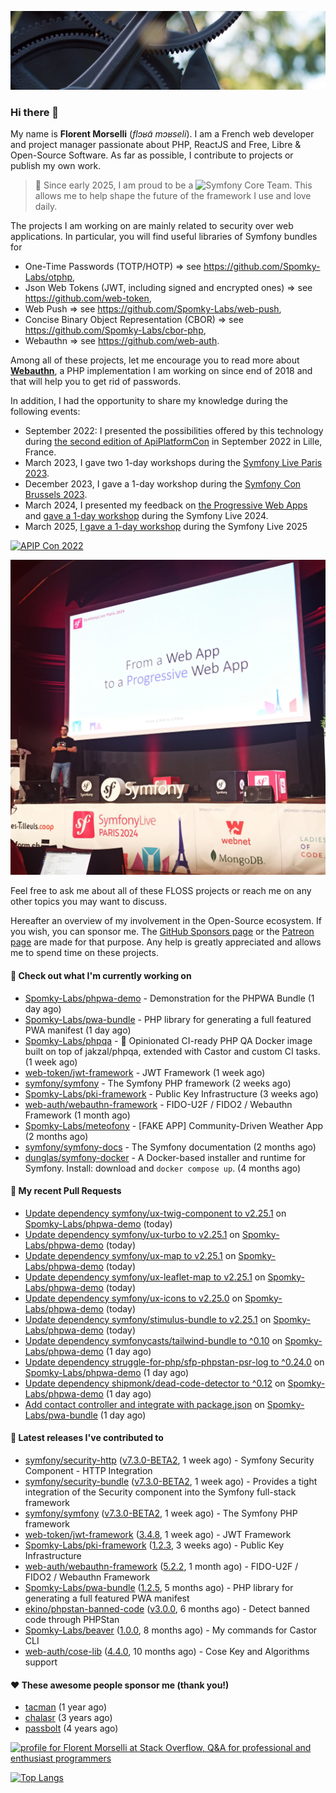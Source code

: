 ![Cover image](1.webp)

### Hi there 👋

My name is **Florent Morselli** (*flɔʁɑ̃ mɔʁseli*). I am a French web developer and project manager passionate about PHP, ReactJS and Free, Libre & Open-Source Software.
As far as possible, I contribute to projects or publish my own work.

> 🧡 Since early 2025, I am proud to be a ![Symfony Core Team](https://img.shields.io/badge/Symfony-Core%20Team-orange?style=flat-square&logo=symfony).
> This allows me to help shape the future of the framework I use and love daily.

The projects I am working on are mainly related to security over web applications. In particular, you will find useful libraries of Symfony bundles for
* One-Time Passwords (TOTP/HOTP) => see https://github.com/Spomky-Labs/otphp,
* Json Web Tokens (JWT, including signed and encrypted ones) => see https://github.com/web-token,
* Web Push => see https://github.com/Spomky-Labs/web-push,
* Concise Binary Object Representation (CBOR) => see https://github.com/Spomky-Labs/cbor-php,
* Webauthn => see https://github.com/web-auth.

Among all of these projects, let me encourage you to read more about [**Webauthn**](https://github.com/web-auth), a PHP implementation I am working on since end of 2018 and that will help you to get rid of passwords.

In addition, I had the opportunity to share my knowledge during the following events:

* September 2022: I presented the possibilities offered by this technology during [the second edition of ApiPlatformCon](https://youtu.be/Y2_0omg1CFk) in September 2022 in Lille, France.
* March 2023, I gave two 1-day workshops during the [Symfony Live Paris 2023](https://live.symfony.com/2023-paris/workshop/maximiser-la-securite-de-vos-applications-avec-le-bundle-security).
* December 2023, I gave a 1-day workshop during the [Symfony Con Brussels 2023](https://live.symfony.com/2023-brussels-con/workshop/road-to-safer-applications).
* March 2024, I presented my feedback on [the Progressive Web Apps](https://live.symfony.com/2024-paris/schedule/de-web-app-a-progressive-web-app) and [gave a 1-day workshop](https://live.symfony.com/2024-paris/workshop#securite-amelioree-et-webauthn-avec-symfony-2) during the Symfony Live 2024.
* March 2025, [I gave a 1-day workshop](https://live.symfony.com/2025-paris/) during the Symfony Live 2025

[![APIP Con 2022](https://user-images.githubusercontent.com/1091072/191684778-b9e26104-038d-45c2-a1b3-287233d15ecc.jpg)](https://api-platform.com/con/2022/conferences/webauthn-se-debarrasser-des-mots-de-passe-definitivement/)

[![Symfony Live 2024](Symfony%20Live%202024.png)](https://symfony.com/blog/symfonylive-paris-2024-from-web-app-to-progressive-web-app)


Feel free to ask me about all of these FLOSS projects or reach me on any other topics you may want to discuss.

Hereafter an overview of my involvement in the Open-Source ecosystem.
If you wish, you can sponsor me. The [GitHub Sponsors page](https://github.com/sponsors/Spomky/) or the [Patreon page](https://www.patreon.com/FlorentMorselli) are made for that purpose. Any help is greatly appreciated and allows me to spend time on these projects.

#### 👷 Check out what I'm currently working on

- [Spomky-Labs/phpwa-demo](https://github.com/Spomky-Labs/phpwa-demo) - Demonstration for the PHPWA Bundle (1 day ago)
- [Spomky-Labs/pwa-bundle](https://github.com/Spomky-Labs/pwa-bundle) - PHP library for generating a full featured PWA manifest (1 day ago)
- [Spomky-Labs/phpqa](https://github.com/Spomky-Labs/phpqa) - 🐘 Opinionated CI-ready PHP QA Docker image built on top of jakzal/phpqa, extended with Castor and custom CI tasks. (1 week ago)
- [web-token/jwt-framework](https://github.com/web-token/jwt-framework) - JWT Framework (1 week ago)
- [symfony/symfony](https://github.com/symfony/symfony) - The Symfony PHP framework (2 weeks ago)
- [Spomky-Labs/pki-framework](https://github.com/Spomky-Labs/pki-framework) - Public Key Infrastructure (3 weeks ago)
- [web-auth/webauthn-framework](https://github.com/web-auth/webauthn-framework) - FIDO-U2F / FIDO2 / Webauthn Framework (1 month ago)
- [Spomky-Labs/meteofony](https://github.com/Spomky-Labs/meteofony) - [FAKE APP] Community-Driven Weather App (2 months ago)
- [symfony/symfony-docs](https://github.com/symfony/symfony-docs) - The Symfony documentation (2 months ago)
- [dunglas/symfony-docker](https://github.com/dunglas/symfony-docker) - A Docker-based installer and runtime for Symfony. Install: download and `docker compose up`. (4 months ago)

#### 🔨 My recent Pull Requests

- [Update dependency symfony/ux-twig-component to v2.25.1](https://github.com/Spomky-Labs/phpwa-demo/pull/96) on [Spomky-Labs/phpwa-demo](https://github.com/Spomky-Labs/phpwa-demo) (today)
- [Update dependency symfony/ux-turbo to v2.25.1](https://github.com/Spomky-Labs/phpwa-demo/pull/95) on [Spomky-Labs/phpwa-demo](https://github.com/Spomky-Labs/phpwa-demo) (today)
- [Update dependency symfony/ux-map to v2.25.1](https://github.com/Spomky-Labs/phpwa-demo/pull/94) on [Spomky-Labs/phpwa-demo](https://github.com/Spomky-Labs/phpwa-demo) (today)
- [Update dependency symfony/ux-leaflet-map to v2.25.1](https://github.com/Spomky-Labs/phpwa-demo/pull/93) on [Spomky-Labs/phpwa-demo](https://github.com/Spomky-Labs/phpwa-demo) (today)
- [Update dependency symfony/ux-icons to v2.25.0](https://github.com/Spomky-Labs/phpwa-demo/pull/92) on [Spomky-Labs/phpwa-demo](https://github.com/Spomky-Labs/phpwa-demo) (today)
- [Update dependency symfony/stimulus-bundle to v2.25.1](https://github.com/Spomky-Labs/phpwa-demo/pull/91) on [Spomky-Labs/phpwa-demo](https://github.com/Spomky-Labs/phpwa-demo) (today)
- [Update dependency symfonycasts/tailwind-bundle to ^0.10](https://github.com/Spomky-Labs/phpwa-demo/pull/90) on [Spomky-Labs/phpwa-demo](https://github.com/Spomky-Labs/phpwa-demo) (1 day ago)
- [Update dependency struggle-for-php/sfp-phpstan-psr-log to ^0.24.0](https://github.com/Spomky-Labs/phpwa-demo/pull/89) on [Spomky-Labs/phpwa-demo](https://github.com/Spomky-Labs/phpwa-demo) (1 day ago)
- [Update dependency shipmonk/dead-code-detector to ^0.12](https://github.com/Spomky-Labs/phpwa-demo/pull/88) on [Spomky-Labs/phpwa-demo](https://github.com/Spomky-Labs/phpwa-demo) (1 day ago)
- [Add contact controller and integrate with package.json](https://github.com/Spomky-Labs/pwa-bundle/pull/295) on [Spomky-Labs/pwa-bundle](https://github.com/Spomky-Labs/pwa-bundle) (1 day ago)

#### 🔭 Latest releases I've contributed to

- [symfony/security-http](https://github.com/symfony/security-http) ([v7.3.0-BETA2](https://github.com/symfony/security-http/releases/tag/v7.3.0-BETA2), 1 week ago) - Symfony Security Component - HTTP Integration
- [symfony/security-bundle](https://github.com/symfony/security-bundle) ([v7.3.0-BETA2](https://github.com/symfony/security-bundle/releases/tag/v7.3.0-BETA2), 1 week ago) - Provides a tight integration of the Security component into the Symfony full-stack framework
- [symfony/symfony](https://github.com/symfony/symfony) ([v7.3.0-BETA2](https://github.com/symfony/symfony/releases/tag/v7.3.0-BETA2), 1 week ago) - The Symfony PHP framework
- [web-token/jwt-framework](https://github.com/web-token/jwt-framework) ([3.4.8](https://github.com/web-token/jwt-framework/releases/tag/3.4.8), 1 week ago) - JWT Framework
- [Spomky-Labs/pki-framework](https://github.com/Spomky-Labs/pki-framework) ([1.2.3](https://github.com/Spomky-Labs/pki-framework/releases/tag/1.2.3), 3 weeks ago) - Public Key Infrastructure
- [web-auth/webauthn-framework](https://github.com/web-auth/webauthn-framework) ([5.2.2](https://github.com/web-auth/webauthn-framework/releases/tag/5.2.2), 1 month ago) - FIDO-U2F / FIDO2 / Webauthn Framework
- [Spomky-Labs/pwa-bundle](https://github.com/Spomky-Labs/pwa-bundle) ([1.2.5](https://github.com/Spomky-Labs/pwa-bundle/releases/tag/1.2.5), 5 months ago) - PHP library for generating a full featured PWA manifest
- [ekino/phpstan-banned-code](https://github.com/ekino/phpstan-banned-code) ([v3.0.0](https://github.com/ekino/phpstan-banned-code/releases/tag/v3.0.0), 6 months ago) - Detect banned code through PHPStan
- [Spomky-Labs/beaver](https://github.com/Spomky-Labs/beaver) ([1.0.0](https://github.com/Spomky-Labs/beaver/releases/tag/1.0.0), 8 months ago) - My commands for Castor CLI
- [web-auth/cose-lib](https://github.com/web-auth/cose-lib) ([4.4.0](https://github.com/web-auth/cose-lib/releases/tag/4.4.0), 10 months ago) - Cose Key and Algorithms support

#### ❤️ These awesome people sponsor me (thank you!)

- [tacman](https://github.com/tacman) (1 year ago)
- [chalasr](https://github.com/chalasr) (3 years ago)
- [passbolt](https://github.com/passbolt) (4 years ago)

<a href="https://stackoverflow.com/users/2157818/florent-morselli"><img src="https://stackoverflow.com/users/flair/2157818.png" width="208" height="58" alt="profile for Florent Morselli at Stack Overflow, Q&amp;A for professional and enthusiast programmers" title="profile for Florent Morselli at Stack Overflow, Q&amp;A for professional and enthusiast programmers"></a>

[![Top Langs](https://wakatime.com/share/@Spomky/aa41d408-c524-4a5f-936d-0b9446698abd.svg)](https://wakatime.com/@Spomky)
